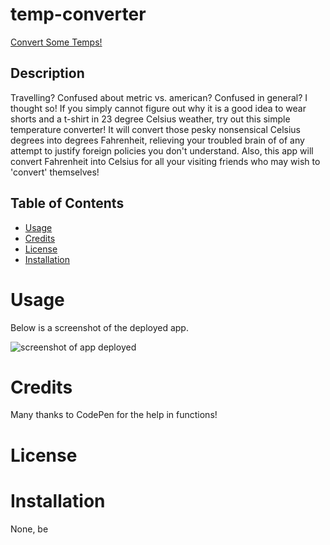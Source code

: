 # temp-converter
[Convert Some Temps!](https://kalebritt.github.io/temp-converter)

## Description
Travelling? Confused about metric vs. american?  Confused in general?  I thought so!  If you simply cannot figure out why it is a good idea to wear shorts and a t-shirt in 23 degree Celsius weather, try out this simple temperature converter!  It will convert those pesky nonsensical Celsius degrees into degrees Fahrenheit, relieving your troubled brain of of any attempt to justify foreign policies you don't understand.  Also, this app will convert Fahrenheit into Celsius for all your visiting friends who may wish to 'convert' themselves!


## Table of Contents

- [Usage](#usage)
- [Credits](#credits)
- [License](#license)
- [Installation](#installation)

# Usage
Below is a screenshot of the deployed app.

![screenshot of app deployed](/public/assets/screenshot/screenshot-mod11.png)


# Credits
Many thanks to CodePen for the help in functions!

# License


# Installation 
None, be 